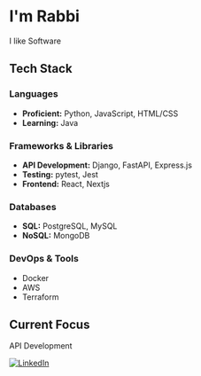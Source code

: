 # I'm Rabbi

I like Software

## Tech Stack

### Languages
- **Proficient:** Python, JavaScript, HTML/CSS
- **Learning:** Java

### Frameworks & Libraries
- **API Development:** Django, FastAPI, Express.js
- **Testing:** pytest, Jest
- **Frontend:** React, Nextjs

### Databases
- **SQL:** PostgreSQL, MySQL
- **NoSQL:** MongoDB

### DevOps & Tools
- Docker
- AWS
- Terraform

## Current Focus
API Development 

[![LinkedIn](https://img.shields.io/badge/LinkedIn-Connect-blue)](https://linkedin.com/in/rabbi-agyei/)
